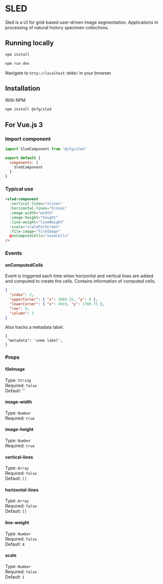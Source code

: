 # SLED

Sled is a UI for grid-based user-driven image segmentation. Applications in processing of natural history specimen collections.

## Running locally

```bash
npm install

npm run dev
```

Navigate to `http://localhost:8080/` in your browser.

## Installation

With NPM

```bash
npm install @sfg/sled
```

## For Vue.js 3

### Import component

```javascript
import SledComponent from '@sfg/sled'

export default {
  components: {
    SledComponent
  }
}
```

### Typical use

```html
<sled-component
  :vertical-lines="vlines"
  :horizontal-lines="hlines"
  :image-width="width"
  :image-height="height"
  :line-weight="lineWeight"
  :scale="scaleForScreen"
  :file-image="fileImage"
  @onComputeCells="saveCells"
/>
```

### Events

#### onComputedCells

Event is triggered each time when horizontal and vertical lines are added and computed to create the cells. Contains information of computed cells.

```json
{
  "index": 2,
  "upperCorner": { "x": 3689.25, "y": 0 },
  "lowerCorner": { "x": 4919, "y": 1700.75 },
  "row": 0,
  "column": 2
}
```

Also tracks a metadata label.

```
{
 "metadata": 'some label',
}
```

### Props

#### fileImage

Type: `String`<br>
Required: `false`<br>
Default: ''

#### image-width

Type: `Number`<br>
Required: `true`<br>

#### image-height

Type: `Number`<br>
Required: `true`<br>

#### vertical-lines

Type: `Array`<br>
Required: `false`<br>
Default: `[]`

#### horizontal-lines

Type: `Array`<br>
Required: `false`<br>
Default: `[]`

#### line-weight

Type: `Number`<br>
Required: `false`<br>
Default: `4`

#### scale

Type: `Number`<br>
Required: `false`<br>
Default: `1`
